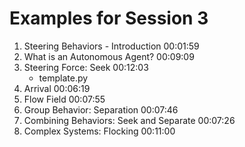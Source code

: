 # Examples for Session 3

1. Steering Behaviors - Introduction 00:01:59
1. What is an Autonomous Agent? 00:09:09
1. Steering Force: Seek 00:12:03
    * template.py
1. Arrival 00:06:19
1. Flow Field 00:07:55
1. Group Behavior: Separation 00:07:46
1. Combining Behaviors: Seek and Separate 00:07:26
1. Complex Systems: Flocking 00:11:00

